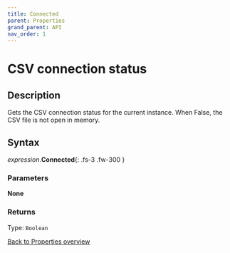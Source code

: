 ```yaml
---
title: Connected
parent: Properties
grand_parent: API
nav_order: 1
---
```


# CSV connection status

## Description
Gets the CSV connection status for the current instance. When False, the CSV file is not open in memory.

## Syntax
*expression*.**Connected**{: .fs-3 .fw-300 }

### Parameters

**None**

### Returns

Type: `Boolean`

[Back to Properties overview](https://ws-garcia.github.io/VBA-CSV-interface/api/properties/)